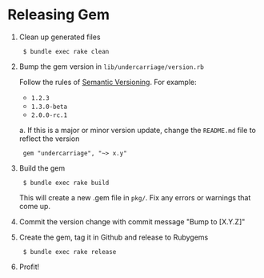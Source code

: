 # Releasing Gem

1. Clean up generated files

        $ bundle exec rake clean

2. Bump the gem version in `lib/undercarriage/version.rb`

    Follow the rules of [Semantic Versioning](https://semver.org/). For example:

    * `1.2.3`
    * `1.3.0-beta`
    * `2.0.0-rc.1`

    a. If this is a major or minor version update, change the `README.md` file to reflect the version

        gem "undercarriage", "~> x.y"

3. Build the gem

        $ bundle exec rake build

   This will create a new .gem file in `pkg/`. Fix any errors or warnings that come up.

4. Commit the version change with commit message "Bump to [X.Y.Z]"

5. Create the gem, tag it in Github and release to Rubygems

        $ bundle exec rake release

6. Profit!
